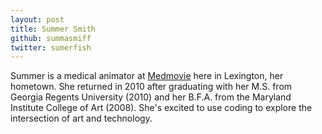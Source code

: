```yaml
---
layout: post
title: Summer Smith
github: summasmiff
twitter: sumerfish
---
```


Summer is a medical animator at [Medmovie](www.medmovie.com) here in Lexington, her hometown.  She returned in 2010 after graduating with her M.S. from Georgia Regents University (2010) and her B.F.A. from the Maryland Institute College of Art (2008). She's excited to use coding to explore the intersection of art and technology.